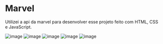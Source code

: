 # Marvel

Utilizei a api da marvel para desenvolver esse projeto feito com HTML, CSS e JavaScript. 

![image](https://user-images.githubusercontent.com/88684378/134977202-3133fa42-89c6-4dde-935f-8180d0dc8055.png)
![image](https://user-images.githubusercontent.com/88684378/134977258-77cc4d9b-962f-4ddf-8aca-57e4073d6188.png) ![image](https://user-images.githubusercontent.com/88684378/134977303-718cc0c2-8886-4707-aff9-92f606c26f22.png)
![image](https://user-images.githubusercontent.com/88684378/134977339-5020734c-f075-44ed-be72-5330fe498bdb.png) ![image](https://user-images.githubusercontent.com/88684378/134977368-3efd16fc-c469-424a-bd2a-7dd6bc4cb2ab.png)
